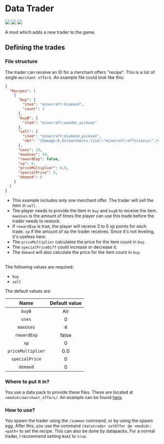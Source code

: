 # Data Trader
[![](https://cf.way2muchnoise.eu/650573.svg?badge_style=flat)](https://www.curseforge.com/minecraft/mc-mods/data-trader) 
[![](https://img.shields.io/modrinth/dt/data-trader?color=00AF5C&label=%E3%85%A4&logo=modrinth&style=flat-square)](https://modrinth.com/mod/data-trader) 
[![](https://img.shields.io/github/issues-raw/MelanX/DataTrader?style=flat-square)](https://github.com/MelanX/DataTrader)

A mod which adds a new trader to the game.

## Defining the trades
### File structure
The trader can receive an ID for a merchant offers "recipe". This is a list of single `merchant offer`s. An example
file could look like this:

```json
{
  "Recipes": [
    {
      "buy": {
        "item": "minecraft:diamond",
        "count": 3
      },
      "buyB": {
        "item": "minecraft:wooden_pickaxe"
      },
      "sell": {
        "item": "minecraft:diamond_pickaxe",
        "nbt": "{Damage:0,Enchantments:[{id:\"minecraft:efficiency\",lvl:2},{id:\"minecraft:unbreaking\", lvl:10}]}"
      },
      "uses": 10,
      "maxUses": 50,
      "rewardExp": false,
      "xp": 0,
      "priceMultiplier": 0.0,
      "specialPrice": 0,
      "demand": 0
    }
  ]
}
```

- This example includes only one merchant offer. The trader will sell the item in `sell`.
- The player needs to provide the item in `buy` and `buyB` to receive the item.
`maxUses` is the amount of times the player can use this trade before the trader needs to restock.
- If `rewardExp` is true, the player will receive 3 to 6 xp points for each trade.
`xp` if the amount of xp the trader receives. Since it's not leveling, it's useless here.
- The `priceMultiplier` calculates the price for the item count in `buy`.
- The `specialPriceDiff` could increase or decrease it.
- The `demand` will also calculate the price for the item count in `buy`.

<br>
The following values are required:

- `buy`
- `sell`

The default values are:

|        Name         |  Default value  |
|:-------------------:|:---------------:|
|       `buyB`        |       Air       |
|       `uses`        |        0        |
|      `maxUses`      |        4        |
|     `rewardExp`     |      false      |
|        `xp`         |        0        |
|  `priceMultiplier`  |       0.0       |
|   `specialPrice`    |        0        |
|      `demand`       |        0        |

### Where to put it in?
You use a data pack to provide these files. These are located at `<modid>/merchant_offers/`. An example can be found
[here](https://github.com/MelanX/DataTrader/tree/1.19.x/src/main/resources/data/datatrader/merchant_offers).

### How to use?
You spawn the trader using the `/summon` command, or by using the spawn egg. After this, you use the command
`/datatrader setOffer @e <modid>:<path>` to set the recipe. This can also be done by datapacks.
For a normal trader, I recommend setting `NoAI` to `true`.